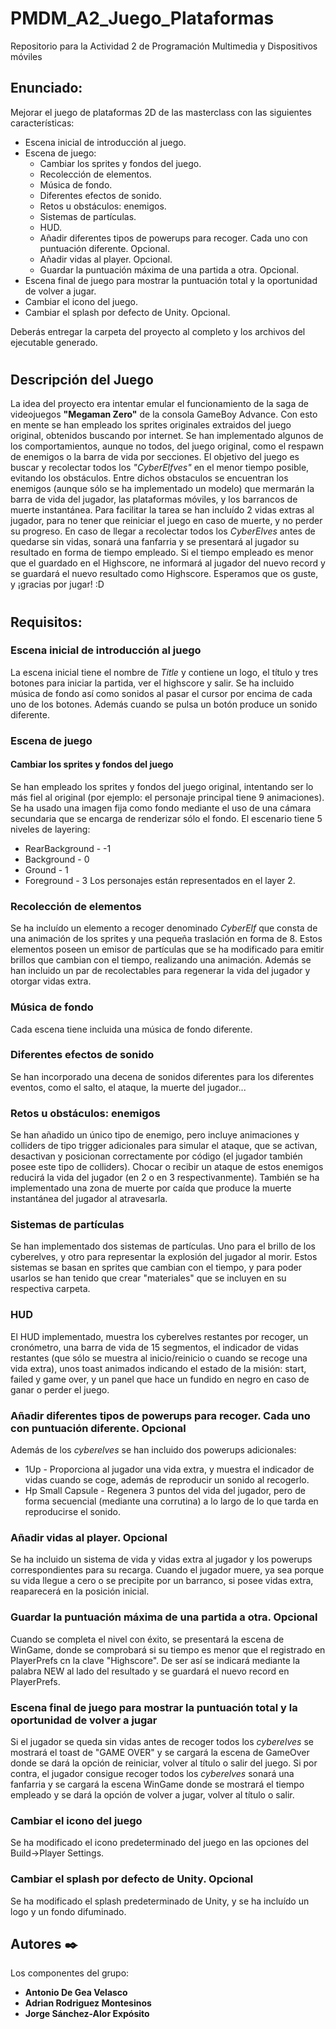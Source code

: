 # PMDM_A2_Juego_Plataformas
Repositorio para la Actividad 2 de Programación Multimedia y Dispositivos móviles

## Enunciado:

Mejorar el juego de plataformas 2D de las masterclass con las siguientes características:

* Escena inicial de introducción al juego.
* Escena de juego:
  - Cambiar los sprites y fondos del juego.
  - Recolección de elementos.
  - Música de fondo.
  - Diferentes efectos de sonido.
  - Retos u obstáculos: enemigos.
  - Sistemas de partículas.
  - HUD.
  - Añadir diferentes tipos de powerups para recoger. Cada uno con puntuación diferente. Opcional.
  - Añadir vidas al player. Opcional.
  - Guardar la puntuación máxima de una partida a otra. Opcional.
* Escena final de juego para mostrar la puntuación total y la oportunidad de volver a jugar.
*	Cambiar el icono del juego.
* Cambiar el splash por defecto de Unity. Opcional.

Deberás entregar la carpeta del proyecto al completo y los archivos del ejecutable generado.
#
## Descripción del Juego
La idea del proyecto era intentar emular el funcionamiento de la saga de videojuegos **"Megaman Zero"** de la consola GameBoy Advance.
Con esto en mente se han empleado los sprites originales extraidos del juego original, obtenidos buscando por internet. Se han implementado algunos de los comportamientos, aunque no todos, del juego original, como el respawn de enemigos o la barra de vida por secciones.
El objetivo del juego es buscar y recolectar todos los *"CyberElfves"* en el menor tiempo posible, evitando los obstáculos.
Entre dichos obstaculos se encuentran los enemigos (aunque sólo se ha implementado un modelo) que mermarán la barra de vida del jugador, las plataformas móviles, y los barrancos de muerte instantánea.
Para facilitar la tarea se han incluído 2 vidas extras al jugador, para no tener que reiniciar el juego en caso de muerte, y no perder su progreso.
En caso de llegar a recolectar todos los *CyberElves* antes de quedarse sin vidas, sonará una fanfarria y se presentará al jugador su resultado en forma de tiempo empleado.
Si el tiempo empleado es menor que el guardado en el Highscore, ne informará al jugador del nuevo record y se guardará el nuevo resultado como Highscore.
Esperamos que os guste, y ¡gracias por jugar! :D

#
## Requisitos:
### Escena inicial de introducción al juego
La escena inicial tiene el nombre de *Title* y contiene un logo, el título y tres botones para iniciar la partida, ver el highscore y salir.
Se ha incluido música de fondo así como sonidos al pasar el cursor por encima de cada uno de los botones. Además cuando se pulsa un botón produce un sonido diferente.

### Escena de juego
#### Cambiar los sprites y fondos del juego
Se han empleado los sprites y fondos del juego original, intentando ser lo más fiel al original (por ejemplo: el personaje principal tiene 9 animaciones).
Se ha usado una imagen fija como fondo mediante el uso de una cámara secundaria que se encarga de renderizar sólo el fondo.
El escenario tiene 5 niveles de layering:
* RearBackground - -1
* Background - 0
* Ground - 1
* Foreground - 3
Los personajes están representados en el layer 2.

### Recolección de elementos
Se ha incluído un elemento a recoger denominado *CyberElf* que consta de una animación de los sprites y una pequeña traslación en forma de 8.
Estos elementos poseen un emisor de partículas que se ha modificado para emitir brillos que cambian con el tiempo, realizando una animación.
Además se han incluido un par de recolectables para regenerar la vida del jugador y otorgar vidas extra.

### Música de fondo
Cada escena tiene incluida una música de fondo diferente.

### Diferentes efectos de sonido
Se han incorporado una decena de sonidos diferentes para los diferentes eventos, como el salto, el ataque, la muerte del jugador...

### Retos u obstáculos: enemigos
Se han añadido un único tipo de enemigo, pero incluye animaciones y colliders de tipo trigger adicionales para simular el ataque, que se activan, desactivan y posicionan correctamente por código (el jugador también posee este tipo de colliders).
Chocar o recibir un ataque de estos enemigos reducirá la vida del jugador (en 2 o en 3 respectivanmente).
También se ha implementado una zona de muerte por caída que produce la muerte instantánea del jugador al atravesarla.

### Sistemas de partículas
Se han implementado dos sistemas de partículas. Uno para el brillo de los cyberelves, y otro para representar la explosión del jugador al morir.
Estos sistemas se basan en sprites que cambian con el tiempo, y para poder usarlos se han tenido que crear "materiales" que se incluyen en su respectiva carpeta.

### HUD
El HUD implementado, muestra los cyberelves restantes por recoger, un cronómetro, una barra de vida de 15 segmentos, el indicador de vidas restantes (que sólo se muestra al inicio/reinicio o cuando se recoge una vida extra), unos toast animados indicando el estado de la misión: start, failed y game over, y un panel que hace un fundido en negro en caso de ganar o perder el juego.

### Añadir diferentes tipos de powerups para recoger. Cada uno con puntuación diferente. Opcional
Además de los *cyberelves* se han incluido dos powerups adicionales:
* 1Up - Proporciona al jugador una vida extra, y muestra el indicador de vidas cuando se coge, además de reproducir un sonido al recogerlo.
* Hp Small Capsule - Regenera 3 puntos del vida del jugador, pero de forma secuencial (mediante una corrutina) a lo largo de lo que tarda en reproducirse el sonido.

### Añadir vidas al player. Opcional
Se ha incluido un sistema de vida y vidas extra al jugador y los powerups correspondientes para su recarga.
Cuando el jugador muere, ya sea porque su vida llegue a cero o se precipite por un barranco, si posee vidas extra, reaparecerá en la posición inicial.

### Guardar la puntuación máxima de una partida a otra. Opcional
Cuando se completa el nivel con éxito, se presentará la escena de WinGame, donde se comprobará si su tiempo es menor que el registrado en PlayerPrefs cn la clave "Highscore". De ser así se indicará mediante la palabra NEW al lado del resultado y se guardará el nuevo record en PlayerPrefs.

### Escena final de juego para mostrar la puntuación total y la oportunidad de volver a jugar
Si el jugador se queda sin vidas antes de recoger todos los *cyberelves* se mostrará el toast de "GAME OVER" y se cargará la escena de GameOver donde se dará la opción de reiniciar, volver al título o salir del juego.
Si por contra, el jugador consigue recoger todos los *cyberelves* sonará una fanfarria y se cargará la escena WinGame donde se mostrará el tiempo empleado y se dará la opción de volver a jugar, volver al título o salir.

### Cambiar el icono del juego
Se ha modificado el icono predeterminado del juego en las opciones del Build->Player Settings.

### Cambiar el splash por defecto de Unity. Opcional
Se ha modificado el splash predeterminado de Unity, y se ha incluído un logo y un fondo difuminado.

## Autores ✒️

Los componentes del grupo:

* **Antonio De Gea Velasco**
* **Adrian Rodriguez Montesinos**
* **Jorge Sánchez-Alor Expósito**
